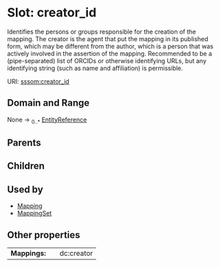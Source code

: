 
# Slot: creator_id


Identifies the persons or groups responsible for the creation of the mapping. The creator is the agent that put the mapping in its published form, which may be different from the author, which is a person that was actively involved in the assertion of the mapping. Recommended to be a (pipe-separated) list of ORCIDs or otherwise identifying URLs, but any identifying string (such as name and affiliation) is permissible.

URI: [sssom:creator_id](https://w3id.org/sssom/creator_id)


## Domain and Range

None &#8594;  <sub>0..\*</sub> [EntityReference](types/EntityReference.md)

## Parents


## Children


## Used by

 * [Mapping](Mapping.md)
 * [MappingSet](MappingSet.md)

## Other properties

|  |  |  |
| --- | --- | --- |
| **Mappings:** | | dc:creator |

